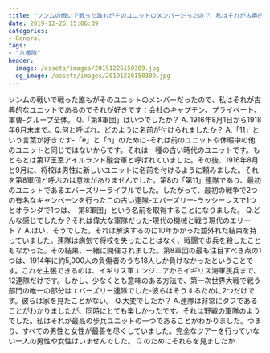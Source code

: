 ```yaml
---
title: "ソンムの戦いで戦った誰もがそのユニットのメンバーだったので、私はそれが古典的なユニットであるのでそれが好きです：会社のキャプテン、プライベート、軍曹-グループ全体。"
date: 2019-12-26 15:06:39
categories:
- General
tags:
- "八番隊"
header:
  image: /assets/images/20191226150309.jpg
  og_image: /assets/images/20191226150309.jpg
---
```


ソンムの戦いで戦った誰もがそのユニットのメンバーだったので、私はそれが古典的なユニットであるのでそれが好きです：会社のキャプテン、プライベート、軍曹-グループ全体。 Q.「第8軍団」はいつでしたか？ A. 1916年8月1日から1918年6月末まで。Q.何と呼ばれ、どのように名前が付けられましたか？ A.「11」という言葉が好きです-「e」と「n」のために-それは前のユニットや休暇中の他のユニットと同じではないからです。それは一種の古い時代のユニットです。もともとは第17王室アイルランド融合軍と呼ばれていました。その後、1916年8月と9月に、将校は男性に新しいユニットに名前を付けるように頼みました。それを第8軍団と呼ぶのは意味がありませんでした。第8の「第11」連隊であり、最初のユニットであるエバーズリーライフルでした。したがって、最初の戦争で2つの有名なキャンペーンを行ったこの古い連隊-エバーズリー-ラッシーレスで1つとオランダで1つは、「第8軍団」という名前を取得することになりました。 Q.どんな感じでしたか？それは偉大な軍隊だった-現代の機械と戦う現代のエリート？ A.はい、そうでした。それは解決するのに10年かかった並外れた結束を持っていました。連隊は病気で将校を失ったことはなく、戦闘で歩兵を殺したこともなかった。その結果、一緒に開催されました。第8軍団の最も注目すべき点の1つは、1914年に約5,000人の負傷者のうち18人しか負けなかったということです。これを主張できるのは、イギリス軍エンジニアからイギリス海軍民兵まで、12連隊だけです。しかし、少なくとも意味のある方法で、第一次世界大戦で戦う部門の唯一の部分はエバーズリー連隊でした-彼らはそうするために2つだけです。彼らは家を見たことがない。 Q.大変でしたか？ A.連隊は非常にタフであることがわかりましたが、同時にとても楽しかったです。それは野戦の軍隊のようでした。私はそれが最高の歩兵ユニットの一つであることがわかりました。つまり、すべての男性と女性が最善を尽くしていました。完全なツアーを行っていない一人の男性や女性はいませんでした。 Q.のためにそれらを見ましたか
